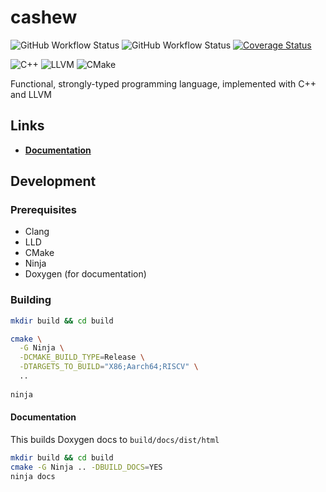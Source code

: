 # cashew

![GitHub Workflow Status](https://img.shields.io/github/actions/workflow/status/mrivnak/cashew/build.yml?label=build+and+test&logo=github)
![GitHub Workflow Status](https://img.shields.io/github/actions/workflow/status/mrivnak/cashew/docs.yml?label=docs&logo=github)
[![Coverage Status](https://coveralls.io/repos/github/mrivnak/cashew/badge.svg?branch=develop)](https://coveralls.io/github/mrivnak/cashew?branch=develop)

![C++](https://img.shields.io/badge/c++-%2300599C.svg?style=for-the-badge&logo=c%2B%2B&logoColor=white)
![LLVM](https://img.shields.io/badge/llvm-%23323330.svg?style=for-the-badge&logo=llvm&logoColor=white)
![CMake](https://img.shields.io/badge/CMake-%23008FBA.svg?style=for-the-badge&logo=cmake&logoColor=white)

Functional, strongly-typed programming language, implemented with C++ and LLVM

## Links

- **[Documentation](https://mrivnak.github.io/cashew)**

## Development

### Prerequisites

- Clang
- LLD
- CMake
- Ninja
- Doxygen (for documentation)

### Building

```bash
mkdir build && cd build

cmake \
  -G Ninja \
  -DCMAKE_BUILD_TYPE=Release \
  -DTARGETS_TO_BUILD="X86;Aarch64;RISCV" \
  ..
  
ninja
```

#### Documentation

This builds Doxygen docs to `build/docs/dist/html`

```bash
mkdir build && cd build
cmake -G Ninja .. -DBUILD_DOCS=YES
ninja docs
```
